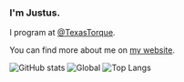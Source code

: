 ### I'm Justus.

I program at [@TexasTorque](https://github.com/texastorque).

You can find more about me on [my website](https://justusl.com/).

![GitHub stats](https://github-readme-stats.vercel.app/api?username=Juicestus&show_icons=true&theme=dark)
![Global](https://github-profile-summary-cards.vercel.app/api/cards/profile-details?username=juicestus&theme=github_dark)
![Top Langs](https://github-profile-summary-cards.vercel.app/api/cards/most-commit-language?username=juicestus&theme=github_dark)
<!--
![Top Langs](https://github-profile-summary-cards.vercel.app/api/cards/repos-per-language?username=juicestus&theme=github_dark)

![Stats](https://github-profile-summary-cards.vercel.app/api/cards/stats?username=juicestus&theme=github_dark)
![Commits](https://github-profile-summary-cards.vercel.app/api/cards/productive-time?username=juicestus&theme=github_dark)
-->
<!--
![Top Langs](https://github-readme-stats.vercel.app/api/top-langs/?username=juicestus&layout=compact)
-->
